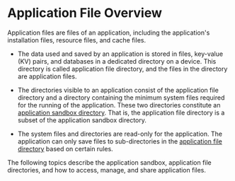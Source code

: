# Application File Overview

<!--Kit: Core File Kit-->
<!--Subsystem: FileManagement-->
<!--Owner: @wangfenging -->
<!--Designer: @liveery; @zl_startup-->
<!--Tester: @liuhaonan2-->
<!--Adviser: @foryourself-->

Application files are files of an application, including the application's installation files, resource files, and cache files.

- The data used and saved by an application is stored in files, key-value (KV) pairs, and databases in a dedicated directory on a device. This directory is called application file directory, and the files in the directory are application files.

- The directories visible to an application consist of the application file directory and a directory containing the minimum system files required for the running of the application. These two directories constitute an [application sandbox directory](app-sandbox-directory.md). That is, the application file directory is a subset of the application sandbox directory.

- The system files and directories are read-only for the application. The application can only save files to sub-directories in the [application file directory](app-sandbox-directory.md#application-file-directory-and-application-file-path) based on certain rules.

The following topics describe the application sandbox, application file directories, and how to access, manage, and share application files.
